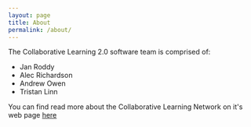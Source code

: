 ```yaml
---
layout: page
title: About
permalink: /about/
---
```

The Collaborative Learning 2.0 software team is comprised of:

- Jan Roddy
- Alec Richardson
- Andrew Owen
- Tristan Linn


You can find read more about the Collaborative Learning Network on it's web page
[here](https://collaborativelearningnetwork.com/)


